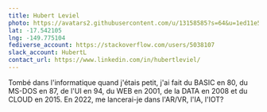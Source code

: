 ```yaml
---
title: Hubert Leviel
photo: https://avatars2.githubusercontent.com/u/13158585?s=64&u=1ed11e593f9a518aa0ebd2ed7b35fdd444d74f25&v=4
lat: -17.542105
lng: -149.775104
fediverse_account: https://stackoverflow.com/users/5038107
slack_account: HubertL
contact_url: https://www.linkedin.com/in/hubertleviel/
---
```

Tombé dans l'informatique quand j'étais petit, j'ai fait du BASIC en 80, du MS-DOS en 87, de l'UI en 94, du WEB en 2001, de la DATA en 2008 et du CLOUD en 2015. 
En 2022, me lancerai-je dans l'AR/VR, l'IA, l'IOT?
